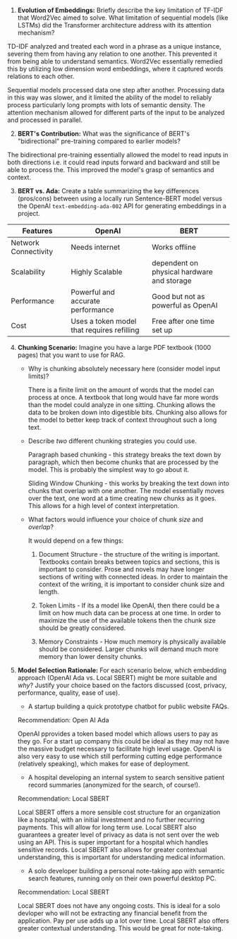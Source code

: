 1.  **Evolution of Embeddings:** Briefly describe the key limitation of TF-IDF that Word2Vec aimed to solve. What limitation of sequential models (like LSTMs) did the Transformer architecture address with its attention mechanism?

TD-IDF analyzed and treated each word in a phrase as a unique instance, severing them from having any relation to one another. This prevented it from being able to understand semantics. Word2Vec essentially remedied this by utilizing low dimension word embeddings, where it captured words relations to each other.

Sequential models processed data one step after another. Processing data in this way was slower, and it limited the ability of the model to reliably process particularly long prompts with lots of semantic density. The attention mechanism allowed for different parts of the input to be analyzed and processed in parallel.  

2.  **BERT's Contribution:** What was the significance of BERT's "bidirectional" pre-training compared to earlier models?

The bidirectional pre-training essentially allowed the model to read inputs in both directions i.e. it could read inputs forward and backward and still be able to process the. This improved the model's grasp of semantics and context.

3.  **BERT vs. Ada:** Create a table summarizing the key differences (pros/cons) between using a locally run Sentence-BERT model versus the OpenAI `text-embedding-ada-002` API for generating embeddings in a project.

| Features |  OpenAI  |   BERT   |
|----------|----------|----------|
| Network Connectivity  | Needs internet | Works offline |
| Scalability  | Highly Scalable | dependent on physical hardware and storage |
| Performance  | Powerful and accurate performance | Good but not as powerful as OpenAI |
| Cost | Uses a token model that requires refilling | Free after one time set up |


4.  **Chunking Scenario:** Imagine you have a large PDF textbook (1000 pages) that you want to use for RAG.
    *   Why is chunking absolutely necessary here (consider model input limits)?

        There is a finite limit on the amount of words that the model can process at once. A textbook that long would have far more words than the model could analyze in one sitting. Chunking allows the data to be broken down into digestible bits. Chunking also allows for the model to better keep track of context throughout such a long text.

    *   Describe *two* different chunking strategies you could use.

        Paragraph based chunking - this strategy breaks the text down by paragraph, which then become chunks that are processed by the model. This is probably the simplest way to go about it.

        Sliding Window Chunking - this works by breaking the text down into chunks that overlap with one another. The model essentially moves over the text, one word at a time creating new chunks as it goes. This allows for a high level of context interpretation.

    *   What factors would influence your choice of chunk *size* and *overlap*?

        It would depend on a few things:

        1) Document Structure - the structure of the writing is important. Textbooks contain breaks between topics and sections, this is important to consider. Prose and novels may have longer sections of writing with connected ideas. In order to maintain the context of the writing, it is important to consider chunk size and length.

        2) Token Limits - If its a model like OpenAI, then there could be a limit on how much data can be process at one time. In order to maximize the use of the available tokens then the chunk size should be greatly considered.

        3) Memory Constraints - How much memory is physically available should be considered. Larger chunks will demand much more memory than lower density chunks.


5.  **Model Selection Rationale:** For each scenario below, which embedding approach (OpenAI Ada vs. Local SBERT) might be more suitable and *why*? Justify your choice based on the factors discussed (cost, privacy, performance, quality, ease of use).
    
    *   A startup building a quick prototype chatbot for public website FAQs.

    Recommendation: Open AI Ada

    OpenAI pprovides a token based model which allows users to pay as they go. For a start up company this could be ideal as they may not have the massive budget necessary to facilitate high level usage. OpenAI is also very easy to use which still performing cutting edge performance (relatively speaking), which makes for ease of deployment.

    *   A hospital developing an internal system to search sensitive patient record summaries (anonymized for the search, of course!).

    Recommendation: Local SBERT

    Local SBERT offers a more sensible cost structure for an organization like a hospital, with an initial investment and no further recurring payments. This will allow for long term use.
    Local SBERT also guarantees a greater level of privacy as data is not sent over the web using an API. This is super important for a hospital which handles sensitive records. Local SBERT also allows for greater contextual understanding, this is important for understanding medical information.
    
    *   A solo developer building a personal note-taking app with semantic search features, running only on their own powerful desktop PC.    

    Recommendation: Local SBERT

    Local SBERT does not have any ongoing costs. This is ideal for a solo devloper who will not be extracting any financial benefit from the application. Pay per use adds up a lot over time.
    Local SBERT also offers greater contextual understanding. This would be great for note-taking.